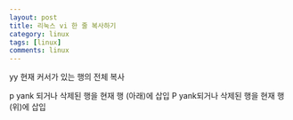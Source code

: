 ```yaml
---
layout: post
title: 리눅스 vi 한 줄 복사하기
category: linux
tags: [linux]
comments: linux
---
```



yy        현재 커서가 있는 행의 전체 복사

p        yank 되거나 삭제된 행을 현재 행 (아래)에 삽입
P        yank되거나 삭제된 행을 현재 행 (위)에 삽입 